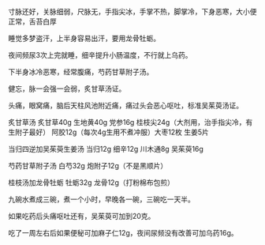

寸脉还好，关脉细弱，尺脉无，手指尖冰，手掌不热，脚掌冷，下身恶寒，大小便正常，舌苔白厚

睡觉多梦盗汗，上半身容易出汗，要用龙骨牡蛎。

夜间频尿3次上完就睡，细辛提升小肠温度，不行就上乌药。

下半身冰冷恶寒，经常腹痛，芍药甘草附子汤。

健忘，脉一会强一会弱，炙甘草汤证。

头痛，眼窝痛，脑后天柱风池附近痛，痛过头会恶心呕吐，标准吴茱萸汤证。

炙甘草汤 炙甘草40g 生地黄40g 党参16g 桂枝尖24g（大剂用，治手指尖冷，有生附子最好） 阿胶12g（每次4g生用不煮冲服）大枣12枚 生姜5片

当归四逆加吴茱萸生姜汤 当归12g 细辛12g 川木通8g 吴茱萸16g

芍药甘草附子汤 白芍32g 炮附子12g（不是黑顺片）

桂枝汤加龙骨牡蛎 牡蛎32g 龙骨12g（打粉棉布包煎）

九碗水煮成三碗，煮一个小时，早晚各一碗，三碗吃一天半。

如果吃药后头痛呕吐还有，吴茱萸可加到20克。

吃了一周左右后如果便秘可加麻子仁12g，夜间尿频没有改善可加乌药16g。